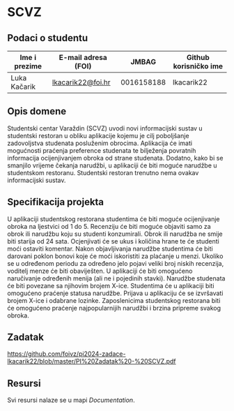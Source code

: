 # SCVZ

## Podaci o studentu

Ime i prezime | E-mail adresa (FOI) | JMBAG | Github korisničko ime
------------  | ------------------- | ----- | ---------------------
Luka Kačarik | lkacarik22@foi.hr | 0016158188 | lkacarik22


## Opis domene
Studentski centar Varaždin (SCVZ) uvodi novi informacijski sustav u studentski restoran u obliku aplikacije kojemu je cilj poboljšanje zadovoljstva studenata posluženim obrocima. Aplikacija će imati mogućnosti praćenja preference studenata te bilježenja povratnih informacija ocijenjivanjem obroka od strane studenata. Dodatno, kako bi se smanjilo vrijeme čekanja narudžbi, u aplikaciji će biti moguće narudžbe u studentskom restoranu. Studentski restoran trenutno nema ovakav informacijski sustav.

## Specifikacija projekta
U aplikaciji studentskog restorana studentima će biti moguće ocijenjivanje obroka na ljestvici od 1 do 5. Recenziju će biti moguće objaviti samo za obrok ili narudžbu koju su studenti konzumirali. Obrok ili narudžba ne smije biti starija od 24 sata. Ocjenjivati će se ukus i količina hrane te će studenti moći ostaviti komentar. Nakon objavljivanja narudžbe studentima će biti darovani poklon bonovi koje će moći iskoristiti za plaćanje u menzi. Ukoliko se u određenom periodu za određeno jelo pojavi veliki broj niskih recenzija, voditelj menze će biti obaviješten. U aplikaciji će biti omogućeno naručivanje određenih menija (ali ne i pojedinih stavki). Narudžbe studenata će biti povezane sa njihovim brojem X-ice. Studentima će u aplikaciji biti omogućeno praćenje statusa narudžbe. Prijava u aplikaciju će se izvršavati brojem X-ice i odabrane lozinke. Zaposlenicima studentskog restorana biti će omogućeno praćenje najpopularnijih narudžbi i brzina pripreme svakog obroka.

## Zadatak
https://github.com/foivz/pi2024-zadace-lkacarik22/blob/master/PI%20Zadatak%20-%20SCVZ.pdf

## Resursi
Svi resursi nalaze se u mapi _Documentation_.
